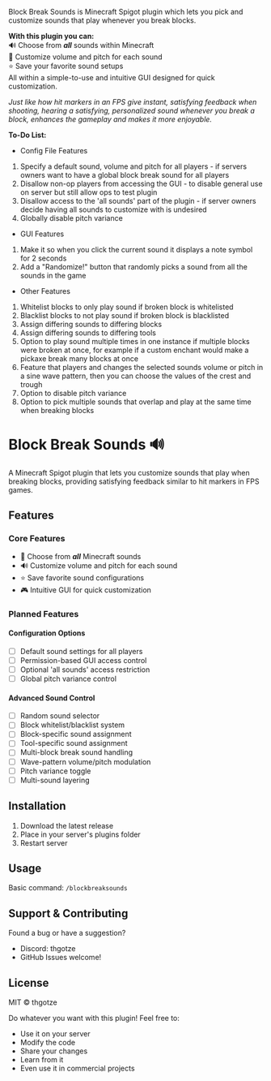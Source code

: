 Block Break Sounds is Minecraft Spigot plugin which lets you pick and customize sounds that play whenever you break blocks. <br>

**With this plugin you can:** <br>
🔊 Choose from ***all*** sounds within Minecraft <br>
🔔 Customize volume and pitch for each sound <br>
⭐ Save your favorite sound setups <br>
All within a simple-to-use and intuitive GUI designed for quick customization.

*Just like how hit markers in an FPS give instant, satisfying feedback when shooting,
hearing a satisfying, personalized sound whenever you break a block, enhances the gameplay and makes it more enjoyable.*

**To-Do List:**
- Config File Features
1. Specify a default sound, volume and pitch for all players - if servers owners want to have a global block break sound for all players
2. Disallow non-op players from accessing the GUI - to disable general use on server but still allow ops to test plugin
3. Disallow access to the 'all sounds' part of the plugin - if server owners decide having all sounds to customize with is undesired
4. Globally disable pitch variance

- GUI Features
1. Make it so when you click the current sound it displays a note symbol for 2 seconds
2. Add a "Randomize!" button that randomly picks a sound from all the sounds in the game

- Other Features
1. Whitelist blocks to only play sound if broken block is whitelisted 
2. Blacklist blocks to not play sound if broken block is blacklisted
3. Assign differing sounds to differing blocks 
4. Assign differing sounds to differing tools
5. Option to play sound multiple times in one instance if multiple blocks were broken at once,
for example if a custom enchant would make a pickaxe break many blocks at once
6. Feature that players and changes the selected sounds volume or pitch in a sine wave pattern,
then you can choose the values of the crest and trough
7. Option to disable pitch variance
8. Option to pick multiple sounds that overlap and play at the same time when breaking blocks

# Block Break Sounds 🔊

A Minecraft Spigot plugin that lets you customize sounds that play when breaking blocks, providing satisfying feedback similar to hit markers in FPS games.

## Features

### Core Features
- 🎵 Choose from ***all*** Minecraft sounds
- 🔊 Customize volume and pitch for each sound
- ⭐ Save favorite sound configurations
- 🎮 Intuitive GUI for quick customization

### Planned Features

#### Configuration Options
- [ ] Default sound settings for all players
- [ ] Permission-based GUI access control
- [ ] Optional 'all sounds' access restriction
- [ ] Global pitch variance control

#### Advanced Sound Control
- [ ] Random sound selector
- [ ] Block whitelist/blacklist system
- [ ] Block-specific sound assignment
- [ ] Tool-specific sound assignment
- [ ] Multi-block break sound handling
- [ ] Wave-pattern volume/pitch modulation
- [ ] Pitch variance toggle
- [ ] Multi-sound layering

## Installation

1. Download the latest release
2. Place in your server's plugins folder
3. Restart server

## Usage

Basic command: `/blockbreaksounds`

## Support & Contributing
 
Found a bug or have a suggestion?
- Discord: thgotze
- GitHub Issues welcome!

## License

MIT © thgotze

Do whatever you want with this plugin! Feel free to:
- Use it on your server
- Modify the code
- Share your changes
- Learn from it
- Even use it in commercial projects